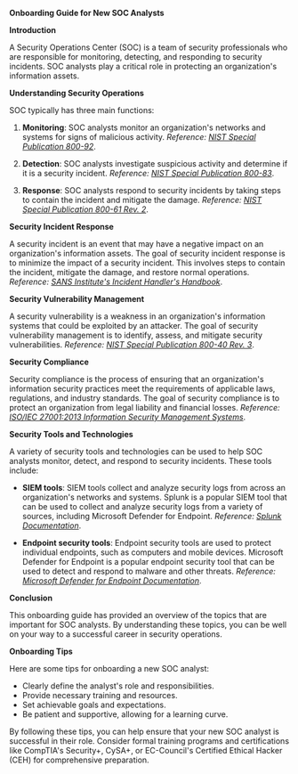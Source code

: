 <p><strong>Onboarding Guide for New SOC Analysts</strong></p>
   <p><strong>Introduction</strong></p>
   <p>A Security Operations Center (SOC) is a team of security professionals who are responsible for monitoring, detecting, and responding to security incidents. SOC analysts play a critical role in protecting an organization's information assets.</p>
   <p><strong>Understanding Security Operations</strong></p>
   <p>SOC typically has three main functions:</p>
   <ol>
      <li>
         <p><strong>Monitoring</strong>: SOC analysts monitor an organization's networks and systems for signs of malicious activity. <em>Reference: <a href="https://nvlpubs.nist.gov/nistpubs/Legacy/SP/nistspecialpublication800-92.pdf" target="_new">NIST Special Publication 800-92</a></em>.</p>
      </li>
      <li>
         <p><strong>Detection</strong>: SOC analysts investigate suspicious activity and determine if it is a security incident. <em>Reference: <a href="https://nvlpubs.nist.gov/nistpubs/SpecialPublications/NIST.SP.800-83r1.pdf" target="_new">NIST Special Publication 800-83</a></em>.</p>
      </li>
      <li>
         <p><strong>Response</strong>: SOC analysts respond to security incidents by taking steps to contain the incident and mitigate the damage. <em>Reference: <a href="https://nvlpubs.nist.gov/nistpubs/SpecialPublications/NIST.SP.800-61r2.pdf" target="_new">NIST Special Publication 800-61 Rev. 2</a></em>.</p>
      </li>
   </ol>
   <p><strong>Security Incident Response</strong></p>
   <p>A security incident is an event that may have a negative impact on an organization's information assets. The goal of security incident response is to minimize the impact of a security incident. This involves steps to contain the incident, mitigate the damage, and restore normal operations. <em>Reference: <a href="https://www.sans.org/reading-room/whitepapers/incident/incident-handlers-handbook-33901" target="_new">SANS Institute's Incident Handler's Handbook</a></em>.</p>
   <p><strong>Security Vulnerability Management</strong></p>
   <p>A security vulnerability is a weakness in an organization's information systems that could be exploited by an attacker. The goal of security vulnerability management is to identify, assess, and mitigate security vulnerabilities. <em>Reference: <a href="https://nvlpubs.nist.gov/nistpubs/SpecialPublications/NIST.SP.800-40r4.pdf" target="_new">NIST Special Publication 800-40 Rev. 3</a></em>.</p>
   <p><strong>Security Compliance</strong></p>
   <p>Security compliance is the process of ensuring that an organization's information security practices meet the requirements of applicable laws, regulations, and industry standards. The goal of security compliance is to protect an organization from legal liability and financial losses. <em>Reference: <a href="https://www.iso.org/isoiec-27001-information-security.html" target="_new">ISO/IEC 27001:2013 Information Security Management Systems</a></em>.</p>
   <p><strong>Security Tools and Technologies</strong></p>
   <p>A variety of security tools and technologies can be used to help SOC analysts monitor, detect, and respond to security incidents. These tools include:</p>
   <ul>
      <li>
         <p><strong>SIEM tools</strong>: SIEM tools collect and analyze security logs from across an organization's networks and systems. Splunk is a popular SIEM tool that can be used to collect and analyze security logs from a variety of sources, including Microsoft Defender for Endpoint. <em>Reference: <a href="https://docs.splunk.com/Documentation" target="_new">Splunk Documentation</a></em>.</p>
      </li>
      <li>
         <p><strong>Endpoint security tools</strong>: Endpoint security tools are used to protect individual endpoints, such as computers and mobile devices. Microsoft Defender for Endpoint is a popular endpoint security tool that can be used to detect and respond to malware and other threats. <em>Reference: <a href="https://docs.microsoft.com/en-us/windows/security/threat-protection/microsoft-defender-atp/microsoft-defender-advanced-threat-protection" target="_new">Microsoft Defender for Endpoint Documentation</a></em>.</p>
      </li>
   </ul>
   <p><strong>Conclusion</strong></p>
<p>This onboarding guide has provided an overview of the topics that are important for SOC analysts. By understanding these topics, you can be well on your way to a successful career in security operations.</p>
<p><strong>Onboarding Tips</strong></p>
<p>Here are some tips for onboarding a new SOC analyst:</p>
<ul>
   <li>Clearly define the analyst's role and responsibilities.</li>
   <li>Provide necessary training and resources.</li>
   <li>Set achievable goals and expectations.</li>
   <li>Be patient and supportive, allowing for a learning curve.</li>
</ul>
<p>By following these tips, you can help ensure that your new SOC analyst is successful in their role. Consider formal training programs and certifications like CompTIA's Security+, CySA+, or EC-Council's Certified Ethical Hacker (CEH) for comprehensive preparation.</p>
</div>
